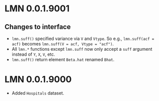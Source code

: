 # LMN 0.0.1.9001

## Changes to interface

* `lmn.suff()` specified variance via `V` and `Vtype`.  So e.g., `lmn.suff(acf = acf)` becomes `lmn.suff(V = acf, Vtype = "acf")`.
* All `lmn.*` functions except `lmn.suff` now only accept a `suff` argument instead of `Y`, `X`, `V`, etc.
* `lmn.suff()` return element `Beta.hat` renamed `Bhat`.

# LMN 0.0.1.9000

* Added `Hospitals` dataset.
